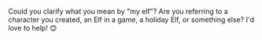 Could you clarify what you mean by "my elf"? Are you referring to a character you created, an Elf in a game, a holiday Elf, or something else? I'd love to help! 😊
